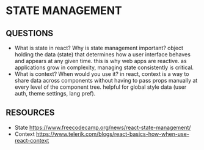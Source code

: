 # STATE MANAGEMENT

## QUESTIONS

- What is state in react? Why is state management important?
object holding the data (state) that determines how a user interface behaves and appears at any given time. this is why web apps are reactive. as applications grow in complexity, managing state consistently is critical.
- What is context? When would you use it?
in react, context is a way to share data across components without having to pass props manually at every level of the component tree. helpful for global style data (user auth, theme settings, lang pref).

## RESOURCES

- State
  https://www.freecodecamp.org/news/react-state-management/
- Context
  https://www.telerik.com/blogs/react-basics-how-when-use-react-context
